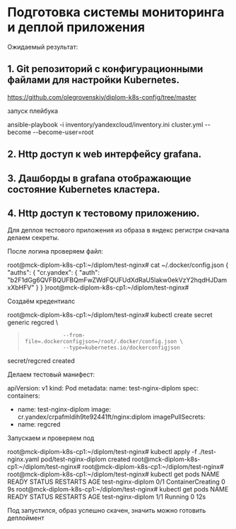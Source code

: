 # Подготовка cистемы мониторинга и деплой приложения

Ожидаемый результат:

## 1. Git репозиторий с конфигурационными файлами для настройки Kubernetes.

https://github.com/olegrovenskiy/diplom-k8s-config/tree/master

запуск плейбука

 ansible-playbook -i inventory/yandexcloud/inventory.ini cluster.yml --become --become-user=root


## 2. Http доступ к web интерфейсу grafana.



## 3. Дашборды в grafana отображающие состояние Kubernetes кластера.



## 4. Http доступ к тестовому приложению.

Для деплоя тестового приложения из образа в яндекс регистри сначала делаем секреты.

После логина проверяем файл:

  root@mck-diplom-k8s-cp1:~/diplom/test-nginx# cat ~/.docker/config.json
  {
          "auths": {
                  "cr.yandex": {
                          "auth": "b2F1dGg6QVFBQUFBQmFwZWdFQUFUdXdRaU5lakw0ekVzY2hqdHJDamxXbHFV"
                  }
          }
  }root@mck-diplom-k8s-cp1:~/diplom/test-nginx#

Создаём кредентиалс

  root@mck-diplom-k8s-cp1:~/diplom/test-nginx# kubectl create secret generic regcred \
  >                 --from-file=.dockerconfigjson=/root/.docker/config.json \
  >                 --type=kubernetes.io/dockerconfigjson
  secret/regcred created

Делаем тестовый манифест:


  apiVersion: v1
  kind: Pod
  metadata:
   name: test-nginx-diplom
  spec:
   containers:
   - name: test-nginx-diplom
     image: cr.yandex/crpafmldih9te92441ft/nginx:diplom
   imagePullSecrets:
   - name: regcred

Запускаем и проверяем под

  root@mck-diplom-k8s-cp1:~/diplom/test-nginx# kubectl apply -f ./test-nginx.yaml
  pod/test-nginx-diplom created
  root@mck-diplom-k8s-cp1:~/diplom/test-nginx#
  root@mck-diplom-k8s-cp1:~/diplom/test-nginx#
  root@mck-diplom-k8s-cp1:~/diplom/test-nginx# kubectl get pods
  NAME                READY   STATUS              RESTARTS   AGE
  test-nginx-diplom   0/1     ContainerCreating   0          9s
  root@mck-diplom-k8s-cp1:~/diplom/test-nginx# kubectl get pods
  NAME                READY   STATUS    RESTARTS   AGE
  test-nginx-diplom   1/1     Running   0          12s

Под  запустился, образ успешно скачен, значить можно готовить деплоймент

